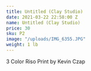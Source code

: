 ```yaml
---
title: Untitled (Clay Studio)
date: 2021-03-22 22:58:00 Z
name: Untitled (Clay Studio)
price: 30
sku: P2
image: "/uploads/IMG_6355.JPG"
weight: 1 lb
---
```


3 Color Riso Print by Kevin Czap